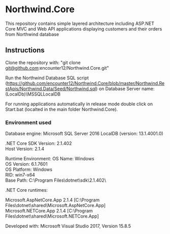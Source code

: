 # Northwind.Core
This repository contains simple layered architecture including ASP.NET Core MVC and Web API applications displaying customers and their orders from Northwind database

<h2>Instructions</h2>

Clone the repository with:
"git clone git@github.com:encounter12/Northwind.Core.git"

Run the Northwind Database SQL script (https://github.com/encounter12/Northwind.Core/blob/master/Northwind.RestApis/Northwind.Data/Seed/Northwind.sql)
on Database Server name: (LocalDb)\MSSQLLocalDB 

For running applications automatically in release mode double click on Start.bat (localted in the main folder Northwind.Core).

<h3>Environment used</h3>

Database engine:
Microsoft SQL Server 2016 LocalDB (version: 13.1.4001.0)

.NET Core SDK Version: 2.1.402 <br />
Host Version: 2.1.4

Runtime Environment:
OS Name: Windows <br />
OS Version: 6.1.7601 <br />
OS Platform: Windows <br />
RID: win7-x64 <br />
Base Path: C:\Program Files\dotnet\sdk\2.1.402\

.NET Core runtimes:

Microsoft.AspNetCore.App 2.1.4 [C:\Program Files\dotnet\shared\Microsoft.AspNetCore.App] <br />
Microsoft.NETCore.App 2.1.4 [C:\Program Files\dotnet\shared\Microsoft.NETCore.App] <br />

Developed with: Microsoft Visual Studio 2017, Version 15.8.5